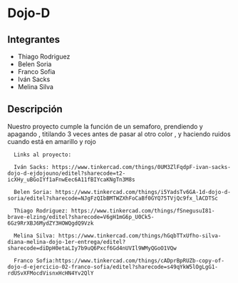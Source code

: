 # Dojo-D
## Integrantes 
- Thiago Rodriguez
- Belen Soria
- Franco Sofia
- Iván Sacks
- Melina Silva

## Descripción
Nuestro proyecto cumple la función de un semaforo, prendiendo y apagando , titilando 3 veces antes de pasar al otro color , y haciendo ruidos cuando está en amarillo y rojo

~~~
  Links al proyecto:
  
  Iván Sacks: https://www.tinkercad.com/things/0UM3ZlFqdpF-ivan-sacks-dojo-d-ejdojouno/editel?sharecode=t2-icXHy_uBGoIYf1aFnwEec6A11fBIYcaKNgTn3M8s
  
  Belen Soria: https://www.tinkercad.com/things/i5YadsTv6GA-1d-dojo-d-soria/editel?sharecode=NJgFzQIbBMTWZXhFoCaBf0GYQ75TVjQc9fx_lACDTSc
  
  Thiago Rodriguez: https://www.tinkercad.com/things/fSnegusuI81-brave-elzing/editel?sharecode=V6gH1mG6p_U0Ck5-6Gz9RrXBJ6MydZY3HOWQgdQ9Vzk
  
  Melina Silva: https://www.tinkercad.com/things/hGqbTTxUfho-silva-diana-melina-dojo-1er-entrega/editel?sharecode=diDpH0etaLIy7b9uQ6Pxcf6Gd4nUVIl9WMyQGoO1VQw
  
  Franco Sofia:https://www.tinkercad.com/things/cADprBpRUZb-copy-of-dojo-d-ejercicio-02-franco-sofia/editel?sharecode=s49qYkW5lOgLgG1-rdUSvXFMocdVisnxHcHN4Yv2QlY
